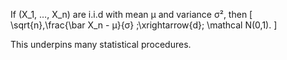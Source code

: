 If \(X_1, …, X_n\) are i.i.d with mean μ and variance σ², then
\[
\sqrt{n}\,\frac{\bar X_n - μ}{σ} \;\xrightarrow{d}\; \mathcal N(0,1).
\]

This underpins many statistical procedures.
